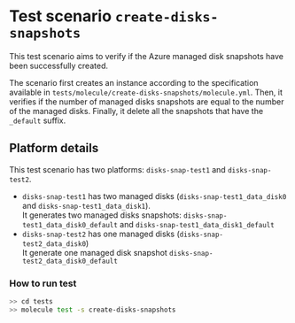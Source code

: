 # Test scenario `create-disks-snapshots`

This test scenario aims to verify if the Azure managed disk snapshots have been successfully created.

The scenario first creates an instance according to the specification available in `tests/molecule/create-disks-snapshots/molecule.yml`.
Then, it verifies if the number of managed disks snapshots are equal to the number of the managed disks.
Finally, it delete all the snapshots that have the `_default` suffix.

## Platform details

This test scenario has two platforms: `disks-snap-test1` and `disks-snap-test2`.
- `disks-snap-test1` has two managed disks (`disks-snap-test1_data_disk0` and `disks-snap-test1_data_disk1`).\
It generates two managed disks snapshots: `disks-snap-test1_data_disk0_default` and `disks-snap-test1_data_disk1_default`
- `disks-snap-test2` has one managed disks (`disks-snap-test2_data_disk0`)\
It generate one managed disk snapshot `disks-snap-test2_data_disk0_default`

### How to run test

```bash
>> cd tests
>> molecule test -s create-disks-snapshots
```
